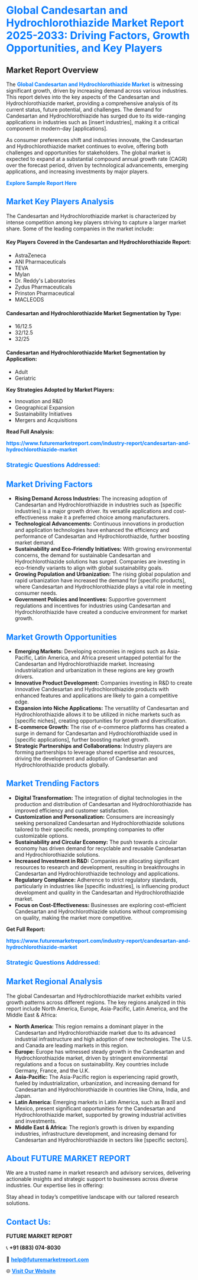 <h1 style="color: #007BFF;">Global Candesartan and Hydrochlorothiazide Market Report 2025-2033: Driving Factors, Growth Opportunities, and Key Players</h1>

<section id="overview">
<h2>Market Report Overview</h2>
<p>The <a href="https://www.futuremarketreport.com/industry-report/candesartan-and-hydrochlorothiazide-market" style="color: #007BFF; text-decoration: none;"><strong>Global Candesartan and Hydrochlorothiazide Market</strong></a> is witnessing significant growth, driven by increasing demand across various industries. This report delves into the key aspects of the Candesartan and Hydrochlorothiazide market, providing a comprehensive analysis of its current status, future potential, and challenges. The demand for Candesartan and Hydrochlorothiazide has surged due to its wide-ranging applications in industries such as [insert industries], making it a critical component in modern-day [applications].</p>
<p>As consumer preferences shift and industries innovate, the Candesartan and Hydrochlorothiazide market continues to evolve, offering both challenges and opportunities for stakeholders. The global market is expected to expand at a substantial compound annual growth rate (CAGR) over the forecast period, driven by technological advancements, emerging applications, and increasing investments by major players.</p>
</section>

<section id="overview">
<p><a href="https://www.futuremarketreport.com/request-sample/reportId=92262" style="color: #007BFF; text-decoration: none;"><strong>Explore Sample Report Here</strong></a></p>
</section>

<section id="key-players">
<h2 style="color: #007BFF;">Market Key Players Analysis</h2>
<p>The Candesartan and Hydrochlorothiazide market is characterized by intense competition among key players striving to capture a larger market share. Some of the leading companies in the market include:</p>
<h4>Key Players Covered in the Candesartan and Hydrochlorothiazide Report:</h4>
<ul><li>AstraZeneca</li><li>ANI Pharmaceuticals</li><li>TEVA</li><li>Mylan</li><li>Dr. Reddy&#039;s Laboratories</li><li>Zydus Pharmaceuticals</li><li>Prinston Pharmaceutical</li><li>MACLEODS</li></ul>
<h4>Candesartan and Hydrochlorothiazide Market Segmentation by Type:</h4>
<ul><li>16/12.5</li><li>32/12.5</li><li>32/25</li></ul>

<h4>Candesartan and Hydrochlorothiazide Market Segmentation by Application:</h4>
<ul><li>Adult</li><li>Geriatric</li></ul>
<p><strong>Key Strategies Adopted by Market Players:</strong></p>
<ul>
<li>Innovation and R&D</li>
<li>Geographical Expansion</li>
<li>Sustainability Initiatives</li>
<li>Mergers and Acquisitions</li>
</ul>
</section>

<section>
<p><strong>Read Full Analysis: </strong></p><a href="https://www.futuremarketreport.com/industry-report/candesartan-and-hydrochlorothiazide-market" style="color: #007BFF; text-decoration: none;"><strong>https://www.futuremarketreport.com/industry-report/candesartan-and-hydrochlorothiazide-market</strong></a>
<h3 style="color: #007BFF;">Strategic Questions Addressed:</h3>
</section>

<section id="driving-factors">
<h2 style="color: #007BFF;">Market Driving Factors</h2>
<ul>
<li><strong>Rising Demand Across Industries:</strong> The increasing adoption of Candesartan and Hydrochlorothiazide in industries such as [specific industries] is a major growth driver. Its versatile applications and cost-effectiveness make it a preferred choice among manufacturers.</li>
<li><strong>Technological Advancements:</strong> Continuous innovations in production and application technologies have enhanced the efficiency and performance of Candesartan and Hydrochlorothiazide, further boosting market demand.</li>
<li><strong>Sustainability and Eco-Friendly Initiatives:</strong> With growing environmental concerns, the demand for sustainable Candesartan and Hydrochlorothiazide solutions has surged. Companies are investing in eco-friendly variants to align with global sustainability goals.</li>
<li><strong>Growing Population and Urbanization:</strong> The rising global population and rapid urbanization have increased the demand for [specific products], where Candesartan and Hydrochlorothiazide plays a vital role in meeting consumer needs.</li>
<li><strong>Government Policies and Incentives:</strong> Supportive government regulations and incentives for industries using Candesartan and Hydrochlorothiazide have created a conducive environment for market growth.</li>
</ul>
</section>

<section id="growth-opportunities">
<h2 style="color: #007BFF;">Market Growth Opportunities</h2>
<ul>
<li><strong>Emerging Markets:</strong> Developing economies in regions such as Asia-Pacific, Latin America, and Africa present untapped potential for the Candesartan and Hydrochlorothiazide market. Increasing industrialization and urbanization in these regions are key growth drivers.</li>
<li><strong>Innovative Product Development:</strong> Companies investing in R&D to create innovative Candesartan and Hydrochlorothiazide products with enhanced features and applications are likely to gain a competitive edge.</li>
<li><strong>Expansion into Niche Applications:</strong> The versatility of Candesartan and Hydrochlorothiazide allows it to be utilized in niche markets such as [specific niches], creating opportunities for growth and diversification.</li>
<li><strong>E-commerce Growth:</strong> The rise of e-commerce platforms has created a surge in demand for Candesartan and Hydrochlorothiazide used in [specific applications], further boosting market growth.</li>
<li><strong>Strategic Partnerships and Collaborations:</strong> Industry players are forming partnerships to leverage shared expertise and resources, driving the development and adoption of Candesartan and Hydrochlorothiazide products globally.</li>
</ul>
</section>

<section id="trending-factors">
<h2 style="color: #007BFF;">Market Trending Factors</h2>
<ul>
<li><strong>Digital Transformation:</strong> The integration of digital technologies in the production and distribution of Candesartan and Hydrochlorothiazide has improved efficiency and customer satisfaction.</li>
<li><strong>Customization and Personalization:</strong> Consumers are increasingly seeking personalized Candesartan and Hydrochlorothiazide solutions tailored to their specific needs, prompting companies to offer customizable options.</li>
<li><strong>Sustainability and Circular Economy:</strong> The push towards a circular economy has driven demand for recyclable and reusable Candesartan and Hydrochlorothiazide solutions.</li>
<li><strong>Increased Investment in R&D:</strong> Companies are allocating significant resources to research and development, resulting in breakthroughs in Candesartan and Hydrochlorothiazide technology and applications.</li>
<li><strong>Regulatory Compliance:</strong> Adherence to strict regulatory standards, particularly in industries like [specific industries], is influencing product development and quality in the Candesartan and Hydrochlorothiazide market.</li>
<li><strong>Focus on Cost-Effectiveness:</strong> Businesses are exploring cost-efficient Candesartan and Hydrochlorothiazide solutions without compromising on quality, making the market more competitive.</li>
</ul>
</section>

<section>
<p><strong>Get Full Report: </strong></p><a href="https://www.futuremarketreport.com/industry-report/candesartan-and-hydrochlorothiazide-market" style="color: #007BFF; text-decoration: none;"><strong>https://www.futuremarketreport.com/industry-report/candesartan-and-hydrochlorothiazide-market</strong></a>
<h3 style="color: #007BFF;">Strategic Questions Addressed:</h3>
</section>


<section id="regional-analysis">
<h2 style="color: #007BFF;">Market Regional Analysis</h2>
<p>The global Candesartan and Hydrochlorothiazide market exhibits varied growth patterns across different regions. The key regions analyzed in this report include North America, Europe, Asia-Pacific, Latin America, and the Middle East & Africa:</p>
<ul>
<li><strong>North America:</strong> This region remains a dominant player in the Candesartan and Hydrochlorothiazide market due to its advanced industrial infrastructure and high adoption of new technologies. The U.S. and Canada are leading markets in this region.</li>
<li><strong>Europe:</strong> Europe has witnessed steady growth in the Candesartan and Hydrochlorothiazide market, driven by stringent environmental regulations and a focus on sustainability. Key countries include Germany, France, and the U.K.</li>
<li><strong>Asia-Pacific:</strong> The Asia-Pacific region is experiencing rapid growth, fueled by industrialization, urbanization, and increasing demand for Candesartan and Hydrochlorothiazide in countries like China, India, and Japan.</li>
<li><strong>Latin America:</strong> Emerging markets in Latin America, such as Brazil and Mexico, present significant opportunities for the Candesartan and Hydrochlorothiazide market, supported by growing industrial activities and investments.</li>
<li><strong>Middle East & Africa:</strong> The region’s growth is driven by expanding industries, infrastructure development, and increasing demand for Candesartan and Hydrochlorothiazide in sectors like [specific sectors].</li>
</ul>
</section>

<footer>
<h2 style="color: #007BFF;">About FUTURE MARKET REPORT</h2>
<p>We are a trusted name in market research and advisory services, delivering actionable insights and strategic support to businesses across diverse industries. Our expertise lies in offering:</p>

<p>Stay ahead in today’s competitive landscape with our tailored research solutions.</p>

<h2 style="color: #007BFF;">Contact Us:</h2>
<p><strong>FUTURE MARKET REPORT</strong></p>
<p>📞 <strong>+91 (883) 074-8030</strong></p>
<p>📧 <strong><a href="mailto:help@futuremarketreport.com" style="color: #007BFF;">help@futuremarketreport.com</a></strong></p>
<p>🌐 <strong><a href="https://www.futuremarketreport.com/" style="color: #007BFF;">Visit Our Website</a></strong></p>
</footer>